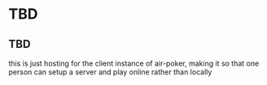 # TBD

## TBD

this is just hosting for the client instance of air-poker, making it so that one person can setup a server and play online rather than locally